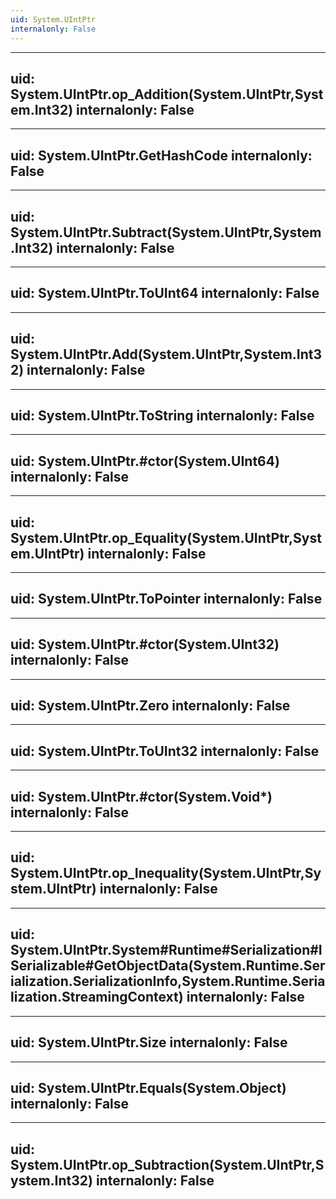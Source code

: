 ```yaml
---
uid: System.UIntPtr
internalonly: False
---
```


---
uid: System.UIntPtr.op_Addition(System.UIntPtr,System.Int32)
internalonly: False
---

---
uid: System.UIntPtr.GetHashCode
internalonly: False
---

---
uid: System.UIntPtr.Subtract(System.UIntPtr,System.Int32)
internalonly: False
---

---
uid: System.UIntPtr.ToUInt64
internalonly: False
---

---
uid: System.UIntPtr.Add(System.UIntPtr,System.Int32)
internalonly: False
---

---
uid: System.UIntPtr.ToString
internalonly: False
---

---
uid: System.UIntPtr.#ctor(System.UInt64)
internalonly: False
---

---
uid: System.UIntPtr.op_Equality(System.UIntPtr,System.UIntPtr)
internalonly: False
---

---
uid: System.UIntPtr.ToPointer
internalonly: False
---

---
uid: System.UIntPtr.#ctor(System.UInt32)
internalonly: False
---

---
uid: System.UIntPtr.Zero
internalonly: False
---

---
uid: System.UIntPtr.ToUInt32
internalonly: False
---

---
uid: System.UIntPtr.#ctor(System.Void*)
internalonly: False
---

---
uid: System.UIntPtr.op_Inequality(System.UIntPtr,System.UIntPtr)
internalonly: False
---

---
uid: System.UIntPtr.System#Runtime#Serialization#ISerializable#GetObjectData(System.Runtime.Serialization.SerializationInfo,System.Runtime.Serialization.StreamingContext)
internalonly: False
---

---
uid: System.UIntPtr.Size
internalonly: False
---

---
uid: System.UIntPtr.Equals(System.Object)
internalonly: False
---

---
uid: System.UIntPtr.op_Subtraction(System.UIntPtr,System.Int32)
internalonly: False
---
